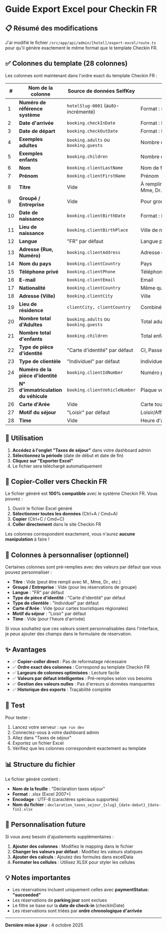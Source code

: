 # Guide Export Excel pour Checkin FR

## 📋 Résumé des modifications

J'ai modifié le fichier `/src/app/api/admin/[hotel]/export-excel/route.ts` pour qu'il génère exactement le même format que le template Checkin FR.

## ✅ Colonnes du template (28 colonnes)

Les colonnes sont maintenant dans l'ordre exact du template Checkin FR :

| #   | Nom de la colonne                    | Source de données SelfKey            | Notes                                       |
| --- | ------------------------------------ | ------------------------------------ | ------------------------------------------- |
| 1   | **Numéro de référence système**      | `hotelSlug-0001` (auto-incrémenté)   | Format : slug-numéro                        |
| 2   | **Date d'arrivée**                   | `booking.checkInDate`                | Format : DD.MM.YYYY                         |
| 3   | **Date de départ**                   | `booking.checkOutDate`               | Format : DD.MM.YYYY                         |
| 4   | **Exemples adultes**                 | `booking.adults` ou `booking.guests` | Nombre d'adultes                            |
| 5   | **Exemples enfants**                 | `booking.children`                   | Nombre d'enfants                            |
| 6   | **Nom**                              | `booking.clientLastName`             | Nom de famille                              |
| 7   | **Prénom**                           | `booking.clientFirstName`            | Prénom                                      |
| 8   | **Titre**                            | Vide                                 | À remplir manuellement (M., Mme, Dr., etc.) |
| 9   | **Groupé / Entreprise**              | Vide                                 | Pour groupes ou entreprises                 |
| 10  | **Date de naissance**                | `booking.clientBirthDate`            | Format : DD.MM.YYYY                         |
| 11  | **Lieu de naissance**                | `booking.clientBirthPlace`           | Ville de naissance                          |
| 12  | **Langue**                           | "FR" par défaut                      | Langue par défaut                           |
| 13  | **Adresse (Rue, Numéro)**            | `booking.clientAddress`              | Adresse complète                            |
| 14  | **Nom du pays**                      | `booking.clientCountry`              | Pays                                        |
| 15  | **Téléphone privé**                  | `booking.clientPhone`                | Téléphone                                   |
| 16  | **E-mail**                           | `booking.clientEmail`                | Email                                       |
| 17  | **Nationalité**                      | `booking.clientCountry`              | Même que pays                               |
| 18  | **Adresse (Ville)**                  | `booking.clientCity`                 | Ville                                       |
| 19  | **Lieu de résidence**                | `clientCity, clientCountry`          | Combiné                                     |
| 20  | **Nombre total d'Adultes**           | `booking.adults` ou `booking.guests` | Total adultes                               |
| 21  | **Nombre total d'enfants**           | `booking.children`                   | Total enfants                               |
| 22  | **Type de pièce d'identité**         | "Carte d'identité" par défaut        | CI, Passeport, etc.                         |
| 23  | **Type de clientèle**                | "Individuel" par défaut              | Individuel/Groupe/Entreprise                |
| 24  | **Numéro de la pièce d'identité**    | `booking.clientIdNumber`             | Numéro pièce ID                             |
| 25  | **N° d'immatriculation du véhicule** | `booking.clientVehicleNumber`        | Plaque véhicule                             |
| 26  | **Carte d'Arée**                     | Vide                                 | Carte touristique régionale                 |
| 27  | **Motif du séjour**                  | "Loisir" par défaut                  | Loisir/Affaires/etc.                        |
| 28  | **Time**                             | Vide                                 | Heure d'arrivée optionnelle                 |

## 🎯 Utilisation

1. **Accédez à l'onglet "Taxes de séjour"** dans votre dashboard admin
2. **Sélectionnez la période** (date de début et date de fin)
3. **Cliquez sur "Exporter Excel"**
4. Le fichier sera téléchargé automatiquement

## 📝 Copier-Coller vers Checkin FR

Le fichier généré est **100% compatible** avec le système Checkin FR. Vous pouvez :

1. Ouvrir le fichier Excel généré
2. **Sélectionner toutes les données** (Ctrl+A / Cmd+A)
3. **Copier** (Ctrl+C / Cmd+C)
4. **Coller directement** dans le site Checkin FR

Les colonnes correspondent exactement, vous n'aurez **aucune manipulation** à faire !

## 🔄 Colonnes à personnaliser (optionnel)

Certaines colonnes sont pré-remplies avec des valeurs par défaut que vous pouvez personnaliser :

- **Titre** : Vide (peut être rempli avec M., Mme, Dr., etc.)
- **Groupé / Entreprise** : Vide (pour les réservations de groupe)
- **Langue** : "FR" par défaut
- **Type de pièce d'identité** : "Carte d'identité" par défaut
- **Type de clientèle** : "Individuel" par défaut
- **Carte d'Arée** : Vide (pour cartes touristiques régionales)
- **Motif du séjour** : "Loisir" par défaut
- **Time** : Vide (pour l'heure d'arrivée)

Si vous souhaitez que ces valeurs soient personnalisables dans l'interface, je peux ajouter des champs dans le formulaire de réservation.

## ✨ Avantages

- ✅ **Copier-coller direct** : Pas de reformatage nécessaire
- ✅ **Ordre exact des colonnes** : Correspond au template Checkin FR
- ✅ **Largeurs de colonnes optimisées** : Lecture facile
- ✅ **Valeurs par défaut intelligentes** : Pré-remplies selon vos besoins
- ✅ **Gestion des valeurs nulles** : Pas d'erreurs si données manquantes
- ✅ **Historique des exports** : Traçabilité complète

## 🧪 Test

Pour tester :

1. Lancez votre serveur : `npm run dev`
2. Connectez-vous à votre dashboard admin
3. Allez dans "Taxes de séjour"
4. Exportez un fichier Excel
5. Vérifiez que les colonnes correspondent exactement au template

## 📊 Structure du fichier

Le fichier généré contient :

- **Nom de la feuille** : "Déclaration taxes séjour"
- **Format** : .xlsx (Excel 2007+)
- **Encodage** : UTF-8 (caractères spéciaux supportés)
- **Nom du fichier** : `declaration_taxes_sejour_{slug}_{date-debut}_{date-fin}.xlsx`

## 🎨 Personnalisation future

Si vous avez besoin d'ajustements supplémentaires :

1. **Ajouter des colonnes** : Modifiez le mapping dans le fichier
2. **Changer les valeurs par défaut** : Modifiez les valeurs statiques
3. **Ajouter des calculs** : Ajoutez des formules dans excelData
4. **Formater les cellules** : Utilisez XLSX pour styler les cellules

## 💡 Notes importantes

- Les réservations incluent uniquement celles avec **paymentStatus: "succeeded"**
- Les réservations de **parking jour** sont exclues
- Le filtre se base sur la **date de check-in** (checkInDate)
- Les réservations sont triées par **ordre chronologique d'arrivée**

---

**Dernière mise à jour** : 4 octobre 2025
